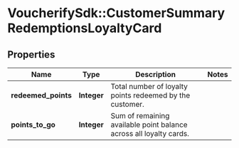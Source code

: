 # VoucherifySdk::CustomerSummaryRedemptionsLoyaltyCard

## Properties

| Name | Type | Description | Notes |
| ---- | ---- | ----------- | ----- |
| **redeemed_points** | **Integer** | Total number of loyalty points redeemed by the customer. |  |
| **points_to_go** | **Integer** | Sum of remaining available point balance across all loyalty cards. |  |

